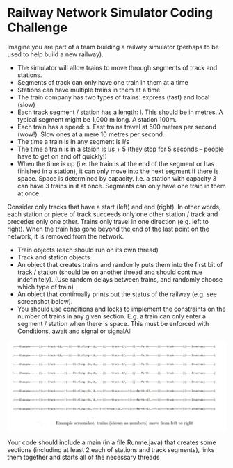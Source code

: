 # Railway Network Simulator Coding Challenge

Imagine you are part of a team building a railway simulator (perhaps to be used to help build a new
railway).

- The simulator will allow trains to move through segments of track and stations.
- Segments of track can only have one train in them at a time
- Stations can have multiple trains in them at a time
- The train company has two types of trains: express (fast) and local (slow)
- Each track segment / station has a length: l. This should be in metres. A typical segment might be
1,000 m long. A station 100m.
- Each train has a speed: s. Fast trains travel at 500 metres per second (wow!). Slow ones at a mere 10
metres per second.
- The time a train is in any segment is l/s
- The time a train is in a staion is l/s + 5 (they stop for 5 seconds – people have to get on and off
quickly!)
- When the time is up (i.e. the train is at the end of the segment or has finished in a station), it can
only move into the next segment if there is space. Space is determined by capacity. I.e. a station with
capacity 3 can have 3 trains in it at once. Segments can only have one train in them at once.

Consider only tracks that have a start (left) and end (right). In other words, each station or piece of track
succeeds only one other station / track and precedes only one other. Trains only travel in one direction
(e.g. left to right). When the train has gone beyond the end of the last point on the network, 
it is removed from the network. 

- Train objects (each should run on its own thread)
- Track and station objects
- An object that creates trains and randomly puts them into the first bit of track / station (should be on
another thread and should continue indefinitely). (Use random delays between trains, and randomly
choose which type of train)
- An object that continually prints out the status of the railway (e.g. see screenshot below).
- You should use conditions and locks to implement the constraints on the number of trains in any
given section. E.g. a train can only enter a segment / station when there is space. This must be
enforced with Conditions, await and signal or signalAll

![Alt Text](example%20screenshot.jpg)

Your code should include a main (in a file Runme.java) that creates some sections (including at least 2
each of stations and track segments), links them together and starts all of the necessary threads
